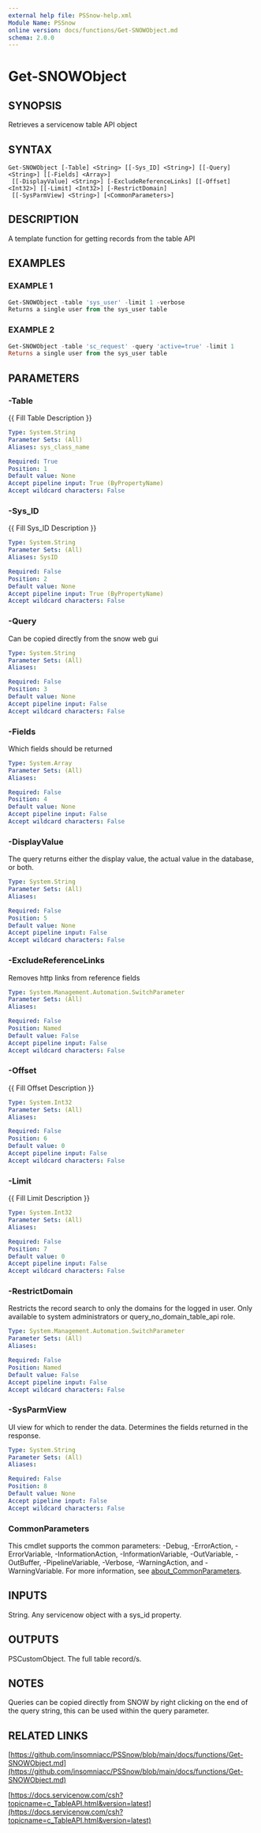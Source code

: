 ```yaml
---
external help file: PSSnow-help.xml
Module Name: PSSnow
online version: docs/functions/Get-SNOWObject.md
schema: 2.0.0
---
```


# Get-SNOWObject

## SYNOPSIS
Retrieves a servicenow table API object

## SYNTAX

```
Get-SNOWObject [-Table] <String> [[-Sys_ID] <String>] [[-Query] <String>] [[-Fields] <Array>]
 [[-DisplayValue] <String>] [-ExcludeReferenceLinks] [[-Offset] <Int32>] [[-Limit] <Int32>] [-RestrictDomain]
 [[-SysParmView] <String>] [<CommonParameters>]
```

## DESCRIPTION
A template function for getting records from the table API

## EXAMPLES

### EXAMPLE 1
```powershell
Get-SNOWObject -table 'sys_user' -limit 1 -verbose
Returns a single user from the sys_user table
```

### EXAMPLE 2
```powershell
Get-SNOWObject -table 'sc_request' -query 'active=true' -limit 1
Returns a single user from the sys_user table
```

## PARAMETERS

### -Table
{{ Fill Table Description }}

```yaml
Type: System.String
Parameter Sets: (All)
Aliases: sys_class_name

Required: True
Position: 1
Default value: None
Accept pipeline input: True (ByPropertyName)
Accept wildcard characters: False
```

### -Sys_ID
{{ Fill Sys_ID Description }}

```yaml
Type: System.String
Parameter Sets: (All)
Aliases: SysID

Required: False
Position: 2
Default value: None
Accept pipeline input: True (ByPropertyName)
Accept wildcard characters: False
```

### -Query
Can be copied directly from the snow web gui

```yaml
Type: System.String
Parameter Sets: (All)
Aliases:

Required: False
Position: 3
Default value: None
Accept pipeline input: False
Accept wildcard characters: False
```

### -Fields
Which fields should be returned

```yaml
Type: System.Array
Parameter Sets: (All)
Aliases:

Required: False
Position: 4
Default value: None
Accept pipeline input: False
Accept wildcard characters: False
```

### -DisplayValue
The query returns either the display value, the actual value in the database, or both.

```yaml
Type: System.String
Parameter Sets: (All)
Aliases:

Required: False
Position: 5
Default value: None
Accept pipeline input: False
Accept wildcard characters: False
```

### -ExcludeReferenceLinks
Removes http links from reference fields

```yaml
Type: System.Management.Automation.SwitchParameter
Parameter Sets: (All)
Aliases:

Required: False
Position: Named
Default value: False
Accept pipeline input: False
Accept wildcard characters: False
```

### -Offset
{{ Fill Offset Description }}

```yaml
Type: System.Int32
Parameter Sets: (All)
Aliases:

Required: False
Position: 6
Default value: 0
Accept pipeline input: False
Accept wildcard characters: False
```

### -Limit
{{ Fill Limit Description }}

```yaml
Type: System.Int32
Parameter Sets: (All)
Aliases:

Required: False
Position: 7
Default value: 0
Accept pipeline input: False
Accept wildcard characters: False
```

### -RestrictDomain
Restricts the record search to only the domains for the logged in user.
Only available to system administrators or query_no_domain_table_api role.

```yaml
Type: System.Management.Automation.SwitchParameter
Parameter Sets: (All)
Aliases:

Required: False
Position: Named
Default value: False
Accept pipeline input: False
Accept wildcard characters: False
```

### -SysParmView
UI view for which to render the data.
Determines the fields returned in the response.

```yaml
Type: System.String
Parameter Sets: (All)
Aliases:

Required: False
Position: 8
Default value: None
Accept pipeline input: False
Accept wildcard characters: False
```

### CommonParameters
This cmdlet supports the common parameters: -Debug, -ErrorAction, -ErrorVariable, -InformationAction, -InformationVariable, -OutVariable, -OutBuffer, -PipelineVariable, -Verbose, -WarningAction, and -WarningVariable. For more information, see [about_CommonParameters](http://go.microsoft.com/fwlink/?LinkID=113216).

## INPUTS

String. Any servicenow object with a sys_id property.
## OUTPUTS

PSCustomObject. The full table record/s.
## NOTES
Queries can be copied directly from SNOW by right clicking on the end of the query string, this can be used within the query parameter.

## RELATED LINKS

[https://github.com/insomniacc/PSSnow/blob/main/docs/functions/Get-SNOWObject.md](https://github.com/insomniacc/PSSnow/blob/main/docs/functions/Get-SNOWObject.md)

[https://docs.servicenow.com/csh?topicname=c_TableAPI.html&version=latest](https://docs.servicenow.com/csh?topicname=c_TableAPI.html&version=latest)



